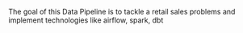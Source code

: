 The goal of this Data Pipeline is to tackle a retail sales problems and implement technologies like airflow, spark, dbt
